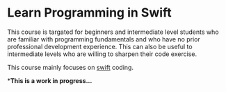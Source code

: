 # Learn Programming in Swift

This course is targated for beginners and intermediate level students who are familiar with programming fundamentals and who have no prior professional development experience. This can also be useful to intermediate levels who are willing to sharpen their code exercise.

This course mainly focuses on [swift](https://swift.org/) coding. 

***This is a work in progress...**
